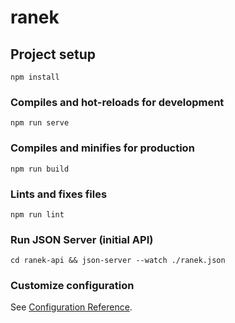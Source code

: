 # ranek

## Project setup
```
npm install
```

### Compiles and hot-reloads for development
```
npm run serve
```

### Compiles and minifies for production
```
npm run build
```

### Lints and fixes files
```
npm run lint
```

### Run JSON Server (initial API)
```
cd ranek-api && json-server --watch ./ranek.json
```

### Customize configuration
See [Configuration Reference](https://cli.vuejs.org/config/).
